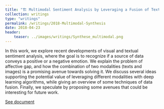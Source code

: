 ```yaml
---
title: "🏗️ Multimodal Sentiment Analysis by Leveraging a Fusion of Textual and Visual Representations"
collection: writings
type: "writings"
permalink: /writings/2018-Multimodal-Synthesis
date: 2018-04-23
header:
    teaser: ../images/writings/Synthese_multimodal.png
---
```

In this work, we explore recent developments of visual and textual sentiment analysis, where the goal is to recognize if a source of data conveys a positive or a negative emotion. We explain the problem of affective gap, and how the combination of two modalities (texts and images) is a promising avenue towards solving it. We discuss several ideas supporting the potential value of leveraging different modalities with deep learning algorithms, while giving an overview of some techniques of data fusion. Finally, we speculate by proposing some avenues that could be interesting for future work.

[See document](https://drive.google.com/file/d/1xsjKbamJ6hVbIM8y1fk2G0nAk7icOlqa/view?usp=sharing)
